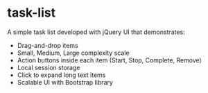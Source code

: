 task-list
=========

A simple task list developed with jQuery UI that demonstrates:
 - Drag-and-drop items
 - Small, Medium, Large complexity scale
 - Action buttons inside each item (Start, Stop, Complete, Remove)
 - Local session storage
 - Click to expand long text items
 - Scalable UI with Bootstrap library
